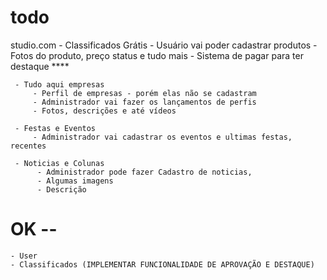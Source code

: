 # todo

studio.com
     - Classificados Grátis
         - Usuário vai poder cadastrar produtos
         - Fotos do produto, preço status e tudo mais
         - Sistema de pagar para ter destaque ****

     - Tudo aqui empresas
         - Perfil de empresas - porém elas não se cadastram
         - Administrador vai fazer os lançamentos de perfis
         - Fotos, descrições e até vídeos

     - Festas e Eventos
         - Administrador vai cadastrar os eventos e ultimas festas, recentes
         
     - Noticias e Colunas
          - Administrador pode fazer Cadastro de noticias,
          - Algumas imagens
          - Descrição

# OK --
    - User
    - Classificados (IMPLEMENTAR FUNCIONALIDADE DE APROVAÇÃO E DESTAQUE)